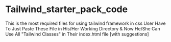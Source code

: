 # Tailwind_starter_pack_code
This is the most required files for using tailwind framework in css
User Have To Just Paste These File in His/Her Working Directory
& Now He/She Can Use All "Tailwind Classes" in Their index.html file [with suggestions]
